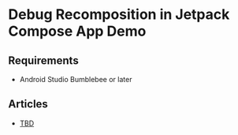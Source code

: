 # Debug Recomposition in Jetpack Compose App Demo

## Requirements
- Android Studio Bumblebee or later

## Articles
- [TBD]()
